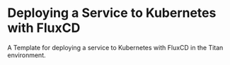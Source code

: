 # Deploying a Service to Kubernetes with FluxCD

A Template for deploying a service to Kubernetes with FluxCD in the Titan environment.